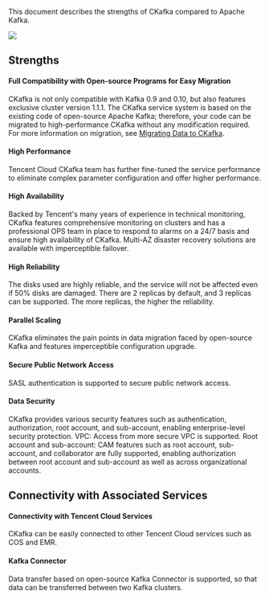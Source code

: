 This document describes the strengths of CKafka compared to Apache Kafka. 

![](https://main.qcloudimg.com/raw/61afe09bf008596f235e750a6c31854d.png)

## Strengths
#### Full Compatibility with Open-source Programs for Easy Migration
CKafka is not only compatible with Kafka 0.9 and 0.10, but also features exclusive cluster version 1.1.1.
The CKafka service system is based on the existing code of open-source Apache Kafka; therefore, your code can be migrated to high-performance CKafka without any modification required. For more information on migration, see [Migrating Data to CKafka](https://intl.cloud.tencent.com/document/product/597/17272).

#### High Performance
Tencent Cloud CKafka team has further fine-tuned the service performance to eliminate complex parameter configuration and offer higher performance.

#### High Availability
Backed by Tencent's many years of experience in technical monitoring, CKafka features comprehensive monitoring on clusters and has a professional OPS team in place to respond to alarms on a 24/7 basis and ensure high availability of CKafka.
Multi-AZ disaster recovery solutions are available with imperceptible failover.

#### High Reliability
The disks used are highly reliable, and the service will not be affected even if 50% disks are damaged.
There are 2 replicas by default, and 3 replicas can be supported. The more replicas, the higher the reliability.

#### Parallel Scaling
CKafka eliminates the pain points in data migration faced by open-source Kafka and features imperceptible configuration upgrade.

#### Secure Public Network Access
SASL authentication is supported to secure public network access.

#### Data Security
CKafka provides various security features such as authentication, authorization, root account, and sub-account, enabling enterprise-level security protection.
VPC: Access from more secure VPC is supported.
Root account and sub-account: CAM features such as root account, sub-account, and collaborator are fully supported, enabling authorization between root account and sub-account as well as across organizational accounts.

## Connectivity with Associated Services
#### Connectivity with Tencent Cloud Services
CKafka can be easily connected to other Tencent Cloud services such as COS and EMR.
#### Kafka Connector
Data transfer based on open-source Kafka Connector is supported, so that data can be transferred between two Kafka clusters.
